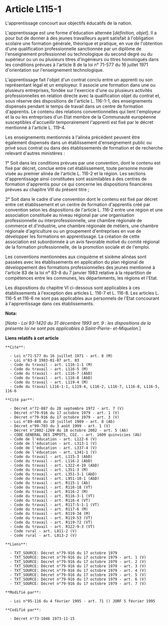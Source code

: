 # Article L115-1

L'apprentissage concourt aux objectifs éducatifs de la nation.

L'apprentissage est une forme d'éducation alternée [*définition, objet*]. Il a pour but de donner à des jeunes travailleurs
ayant satisfait à l'obligation scolaire une formation générale, théorique et pratique, en vue de l'obtention d'une
qualification professionnelle sanctionnée par un diplôme de l'enseignement professionnel ou technologique du second degré ou
du supérieur ou un ou plusieurs titres d'ingénieurs ou titres homologués dans les conditions prévues à l'article 8 de la loi
n° 71-577 du 16 juillet 1971 d'orientation sur l'enseignement technologique.

L'apprentissage fait l'objet d'un contrat conclu entre un apprenti ou son représentant légal et un employeur. Il associe une
formation dans une ou plusieurs entreprises, fondée sur l'exercice d'une ou plusieurs activités professionnelles en relation
directe avec la qualification objet du contrat et, sous réserve des dispositions de l'article L. 116-1-1, des enseignements
dispensés pendant le temps de travail dans un centre de formation d'apprentis. Le contenu des relations conventionnelles qui
lient l'employeur et la ou les entreprises d'un Etat membre de la Communauté européenne susceptibles d'accueillir
temporairement l'apprenti est fixé par le décret mentionné à l'article L. 119-4.

Les enseignements mentionnés à l'alinéa précédent peuvent être également dispensés dans un établissement d'enseignement
public ou privé sous contrat ou dans des établissements de formation et de recherche relevant d'autres ministères :

1° Soit dans les conditions prévues par une convention, dont le contenu est fixé par décret, conclue entre cet établissement,
toute personne morale visée au premier alinéa de l'article L. 116-2 et la région. Les sections d'apprentissage ainsi
constituées sont assimilables à des centres de formation d'apprentis pour ce qui concerne les dispositions financières
prévues au chapitre VIII du présent titre ;

2° Soit dans le cadre d'une convention dont le contenu est fixé par décret entre cet établissement et un centre de formation
d'apprentis créé par convention selon les dispositions de l'article L. 116-2 entre une région et une association constituée
au niveau régional par une organisation professionnelle ou interprofessionnelle, une chambre régionale de commerce et
d'industrie, une chambre régionale de métiers, une chambre régionale d'agriculture ou un groupement d'entreprises en vue de
développer les formations en apprentissage. La création de cette association est subordonnée à un avis favorable motivé du
comité régional de la formation professionnelle, de la promotion sociale et de l'emploi.

Les conventions mentionnées aux cinquième et sixième alinéas sont passées avec les établissements en application du plan
régional de développement des formations professionnelles des jeunes mentionné à l'article 83 de la loi n° 83-8 du 7 janvier
1983 relative à la répartition de compétences entre les communes, les départements, les régions et l'Etat.

Les dispositions du chapitre VI ci-dessous sont applicables à ces établissements à l'exception des articles L. 116-7 et L.
116-8. Les articles L. 116-5 et 116-6 ne sont pas applicables aux personnels de l'Etat concourant à l'apprentissage dans ces
établissements.

**Nota:**

[*Nota - Loi 93-1420 du 31 décembre 1993 art. 9 : les dispositions de la présente loi ne sont pas applicables à Saint-Pierre-
et-Miquelon.*]

**Liens relatifs à cet article**

	**Cite**:

	  - Loi n°71-577 du 16 juillet 1971 - art. 8 (M)
	  - Loi n°83-8 1983-01-07 art. 83
	  - Code du travail - art. L116-1-1 (M)
	  - Code du travail - art. L116-5 (M)
	  - Code du travail - art. L116-7 (AbD)
	  - Code du travail - art. L116-8 (AbD)
	  - Code du travail - art. L119-4 (M)
	  - Code du travail L116-1-1, L119-4, L116-2, L116-7, L116-8, L116-5, 116-6

	**Cité par**:

	  - Décret n°72-887 du 28 septembre 1972 - art. 7 (V)
	  - Décret n°79-916 du 17 octobre 1979 - art. 1 (V)
	  - Décret n°79-916 du 17 octobre 1979 - art. 3 (V)
	  - Loi n°89-486 du 10 juillet 1989 - art. 8 (Ab)
	  - Décret n°99-703 du 3 août 1999 - art. 1 (V)
	  - Décret n°2002-1269 du 18 octobre 2002 - art. 5 (Ab)
	  - CODE GENERAL DES IMPOTS, CGI. - art. 1609 quinvicies (Ab)
	  - Code de l'éducation - art. L122-6 (V)
	  - Code de l'éducation - art. L313-1 (V)
	  - Code de l'éducation - art. L337-4 (V)
	  - Code de l'éducation - art. L341-1 (V)
	  - Code du travail - art. L115-3 (AbD)
	  - Code du travail - art. L116-2 (AbD)
	  - Code du travail - art. L322-4-19 (AbD)
	  - Code du travail - art. L351-3 (M)
	  - Code du travail - art. L351-3-1 (AbD)
	  - Code du travail - art. L951-10-1 (AbD)
	  - Code du travail - art. R115-1 (Ab)
	  - Code du travail - art. R116-18 (VT)
	  - Code du travail - art. R116-2 (M)
	  - Code du travail - art. R116-3-1 (VT)
	  - Code du travail - art. R116-4 (VT)
	  - Code du travail - art. R117-5-1-1 (VT)
	  - Code du travail - art. R117-6 (M)
	  - Code du travail - art. R119-34 (M)
	  - Code du travail - art. R119-53 (VT)
	  - Code du travail - art. R119-72 (VT)
	  - Code du travail - art. R122-9-3 (VT)
	  - Code rural - art. L811-2 (V)
	  - Code rural - art. L813-2 (V)

	**Liens**:

	  - TXT_SOURCE: Décret n°79-916 du 17 octobre 1979
	  - TXT_SOURCE: Décret n°79-916 du 17 octobre 1979 - art. 1 (V)
	  - TXT_SOURCE: Décret n°79-916 du 17 octobre 1979 - art. 2 (V)
	  - TXT_SOURCE: Décret n°79-916 du 17 octobre 1979 - art. 3 (V)
	  - TXT_SOURCE: Décret n°79-916 du 17 octobre 1979 - art. 4 (V)
	  - TXT_SOURCE: Décret n°79-916 du 17 octobre 1979 - art. 5 (V)
	  - TXT_SOURCE: Décret n°79-916 du 17 octobre 1979 - art. 6 (V)
	  - TXT_SOURCE: Décret n°79-916 du 17 octobre 1979 - art. 7 (V)

	**Modifié par**:

	  - Loi n°95-116 du 4 février 1995 - art. 71 () JORF 5 février 1995

	**Codifié par**:

	  - Décret n°73-1046 1973-11-15
